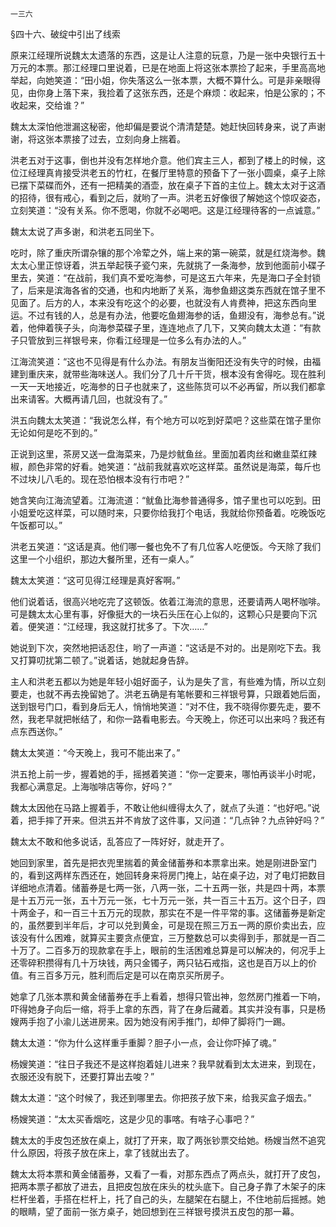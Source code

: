     一三六 

   §四十六、破绽中引出了线索

   原来江经理所说魏太太遗落的东西，这是让人注意的玩意，乃是一张中央银行五十万元的本票。那江经理口里说着，已是在地面上将这张本票捡了起来，手里高高地举起，向她笑道：“田小姐，你失落这么一张本票，大概不算什么。可是非亲眼得见，由你身上落下来，我捡着了这张东西，还是个麻烦：收起来，怕是公家的；不收起来，交给谁？”

   魏太太深怕他泄漏这秘密，他却偏是要说个清清楚楚。她赶快回转身来，说了声谢谢，将这张本票接了过去，立刻向身上揣着。

   洪老五对于这事，倒也并没有怎样地介意。他们宾主三人，都到了楼上的时候，这位江经理真肯接受洪老五的竹杠，在餐厅里特意的预备下了一张小圆桌，桌子上除已摆下菜碟而外，还有一把精美的酒壶，放在桌子下首的主位上。魏太太对于这酒的招待，很有戒心，看到之后，就哟了一声。洪老五好像很了解她这个惊叹姿态，立刻笑道：“没有关系。你不愿喝，你就不必喝吧。这是江经理待客的一点诚意。”

   魏太太说了声多谢，和洪老五同坐下。

   吃时，除了重庆所谓杂镶的那个冷荤之外，端上来的第一碗菜，就是红烧海参。魏太太心里正惊讶着，洪五举起筷子瓷勺来，先就挑了一条海参，放到他面前小碟子里去，笑道：“在战前，我们真不爱吃海参，可是这五六年来，先是海口子全封锁了，后来是滨海各省的交通，也和内地断了关系，海参鱼翅这类东西就在馆子里不见面了。后方的人，本来没有吃这个的必要，也就没有人肯费神，把这东西向里运。不过有钱的人，总是有办法，他要吃鱼翅海参的话，鱼翅没有，海参总有。”说着，他伸着筷子头，向海参菜碟子里，连连地点了几下，又笑向魏太太道：“有款子只管放到三祥银号来，你看江经理是一位多么有办法的人。”

   江海流笑道：“这也不见得是有什么办法。有朋友当衡阳还没有失守的时候，由福建到重庆来，就带些海味送人。我们分了几十斤干货，根本没有舍得吃。现在胜利一天一天地接近，吃海参的日子也就来了，这些陈货可以不必再留，所以我们都拿出来请客。大概再请几回，也就没有了。”

   洪五向魏太太笑道：“我说怎么样，有个地方可以吃到好菜吧？这些菜在馆子里你无论如何是吃不到的。”

   正说到这里，茶房又送一盘海菜来，乃是炒鱿鱼丝。里面加着肉丝和嫩韭菜红辣椒，颜色非常的好看。她笑道：“战前我就喜欢吃这样菜。虽然说是海菜，每斤也不过块儿八毛的。现在恐怕根本没有行市吧？”

   她含笑向江海流望着。江海流道：“鱿鱼比海参普通得多，馆子里也可以吃到。田小姐爱吃这样菜，可以随时来，只要你给我打个电话，我就给你预备着。吃晚饭吃午饭都可以。”

   洪老五笑道：“这话是真。他们哪一餐也免不了有几位客人吃便饭。今天除了我们这里一个小组织，那边大餐所里，还有一桌人。”

   魏太太笑道：“这可见得江经理是真好客啊。”

   他们说着话，很高兴地吃完了这顿饭。依着江海流的意思，还要请两人喝杯咖啡。可是魏太太心里有事，好像挺大的一块石头压在心上似的，这颗心只是要向下沉着。便笑道：“江经理，我这就打扰多了。下次……”

   她说到下次，突然地把话忍住，哟了一声道：“这话是不对的。出是刚吃下去。我又打算叨扰第二顿了。”说着话，她就起身告辞。

   主人和洪老五都以为她是年轻小姐好面子，认为是失了言，有些难为情，所以立刻要走，也就不再去挽留她了。洪老五确是有笔帐要和三祥银号算，只跟着她后面，送到银号门口，看到身后无人，悄悄地笑道：“对不住，我不晓得你要先走，要不然，我老早就把帐结了，和你一路看电影去。今天晚上，你还可以出来吗？我还有点东西送你。”

   魏太太笑道：“今天晚上，我可不能出来了。”

   洪五抢上前一步，握着她的手，摇撼着笑道：“你一定要来，哪怕再谈半小时呢，我都心满意足。上海咖啡店等你，好吗？”

   魏太太因他在马路上握着手，不敢让他纠缠得太久了，就点了头道：“也好吧。”说着，把手摔了开来。但洪五并不肯放了这件事，又问道：“几点钟？九点钟好吗？”

   魏太太不敢和他多说话，乱答应了一阵好好，就走开了。

   她回到家里，首先是把衣兜里揣着的黄金储蓄券和本票拿出来。她是刚进卧室门的，看到这两样东西还在，她回转身来将房门掩上，站在桌子边，对了电灯把数目详细地点清着。储蓄券是七两一张，八两一张，二十五两一张，共是四十两，本票是十五万元一张，五十万元一张，七十万元一张，共一百三十五万。这个日子，四十两金子，和一百三十五万元的现款，那实在不是一件平常的事。这储蓄券是新定的，虽然要到半年后，才可以兑到黄金，可是现在照三万五一两的原价卖出去，应该没有什么困难，就算买主要贪点便宜，三万整数总可以卖得到手，那就是一百二十万了。二百多万的现款拿在手上，眼前的生活困难总算是可以解决的，何况手上还零碎积攒得有几十万块钱，两只金镯子，两只钻石戒指，这也是百万以上的价值。有三百多万元，胜利而后定是可以在南京买所房子。

   她拿了几张本票和黄金储蓄券在手上看着，想得只管出神，忽然房门推着一下响，吓得她身子向后一缩，将手上拿的东西，背了在身后藏着。其实并没有事，只是杨嫂两手抱了小渝儿送进房来。因为她没有闲手推门，却伸了脚将门一踢。

   魏太太道：“你为什么这样重手重脚？胆子小一点，会让你吓掉了魂。”

   杨嫂笑道：“往日子我还不是这样抱着娃儿进来？我早就看到太太进来，到现在，衣服还没有脱下，还要打算出去唆？”

   魏太太道：“这个时候了，我还到哪里去。你把孩子放下来，给我买盒子烟去。”

   杨嫂笑道：“太太买香烟吃，这是少见的事喀。有啥子心事吧？”

   魏太太的手皮包还放在桌上，就打了开来，取了两张钞票交给她。杨嫂当然不追究什么原因，将孩子放在床上，拿了钱就出去了。

   魏太太将本票和黄金储蓄券，又看了一看，对那东西点了两点头，就打开了皮包，把两本票子都放了进去，且把皮包放在床头的枕头底下。自己身子靠了木架子的床栏杆坐着，手搭在栏杆上，托了自己的头，左腿架在右腿上，不住地前后摇撼。她的眼睛，望了面前一张方桌子，她回想到在三祥银号摸洪五皮包的那一幕。

